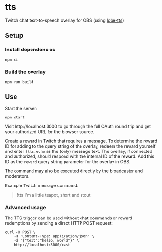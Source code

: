 # tts

Twitch chat text-to-speech overlay for OBS (using [lobe-tts][])

## Setup

### Install dependencies

```shell
npm ci
```

### Build the overlay

```shell
npm run build
```

## Use

Start the server:

```shell
npm start
```

Visit http://localhost:3000 to go through the full OAuth round trip and get your
authorized URL for the browser source.

Create a reward in Twitch that requires a message. To determine the reward ID
for adding to the query string of the overlay, redeem the reward yourself and
enter `!tts.echo` as the (only) message text. The overlay, if connected and
authorized, should respond with the internal ID of the reward. Add this ID as
the `reward` query string parameter for the overlay in OBS.

The command may also be executed directly by the broadcaster and moderators.

Example Twitch message command:

> !tts I'm a little teapot, short and stout

### Advanced usage

The TTS trigger can be used without chat commands or reward redemptions by
sending a direct HTTP POST request:

```shell
curl -X POST \
	-H 'Content-Type: application/json' \
	-d '{"text":"hello, world"}' \
	http://localhost:3000/cast
```

[lobe-tts]: https://tts.lobehub.com
